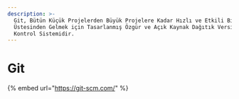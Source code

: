 ```yaml
---
description: >-
  Git, Bütün Küçük Projelerden Büyük Projelere Kadar Hızlı ve Etkili Bir Şekilde
  Üstesinden Gelmek için Tasarlanmış Özgür ve Açık Kaynak Dağıtık Versiyon
  Kontrol Sistemidir.
---
```


# Git

{% embed url="https://git-scm.com/" %}



